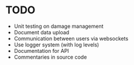 # TODO

- Unit testing on damage management
- Document data upload
- Communication between users via websockets
- Use logger system (with log levels)
- Documentation for API
- Commentaries in source code
